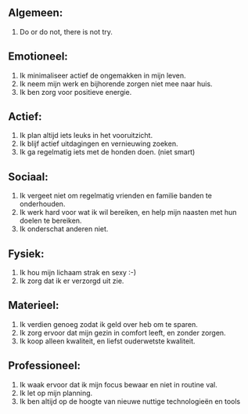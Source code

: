 
Algemeen:
---------

  1. Do or do not, there is not try.

Emotioneel:
-----------

  1. Ik minimaliseer actief de ongemakken in mijn leven.
  2. Ik neem mijn werk en bijhorende zorgen niet mee naar huis.
  3. Ik ben zorg voor positieve energie.

  
Actief:
-------

  1. Ik plan altijd iets leuks in het vooruitzicht.
  2. Ik blijf actief uitdagingen en vernieuwing zoeken.
  3. Ik ga regelmatig iets met de honden doen. (niet smart)


Sociaal:
-------

  1. Ik vergeet niet om regelmatig vrienden en familie banden te onderhouden.
  2. Ik werk hard voor wat ik wil bereiken, en help mijn naasten met hun doelen te bereiken.
  3. Ik onderschat anderen niet.


Fysiek:
-------

  1. Ik hou mijn lichaam strak en sexy :-)
  2. Ik zorg dat ik er verzorgd uit zie.


Materieel:
---------

  1. Ik verdien genoeg zodat ik geld over heb om te sparen.
  2. Ik zorg ervoor dat mijn gezin in comfort leeft, en zonder zorgen.
  3. Ik koop alleen kwaliteit, en liefst ouderwetste kwaliteit.


Professioneel:
--------------

  1. Ik waak ervoor dat ik mijn focus bewaar en niet in routine val.
  2. Ik let op mijn planning.
  3. Ik ben altijd op de hoogte van nieuwe nuttige technologieën en tools
